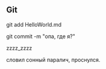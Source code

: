 ## Git
git add HelloWorld.md

git commit -m "опа, где я?"

zzzz_zzzz

словил сонный паралич, проснулся.
